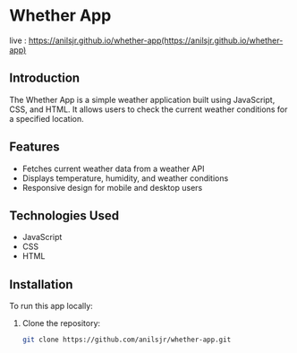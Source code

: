 # Whether App
live : https://anilsjr.github.io/whether-app(https://anilsjr.github.io/whether-app)
## Introduction
The Whether App is a simple weather application built using JavaScript, CSS, and HTML. It allows users to check the current weather conditions for a specified location.

## Features
- Fetches current weather data from a weather API
- Displays temperature, humidity, and weather conditions
- Responsive design for mobile and desktop users

## Technologies Used
- JavaScript
- CSS
- HTML

## Installation
To run this app locally:

1. Clone the repository:
   ```sh
   git clone https://github.com/anilsjr/whether-app.git
